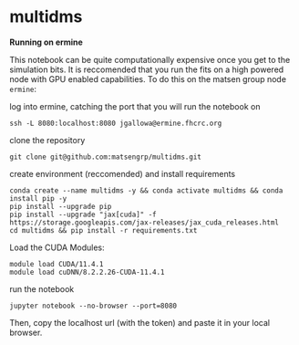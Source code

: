 # multidms


**Running on ermine**

This notebook can be quite computationally expensive once you get to the simulation bits. It is reccomended that you run the fits on a high powered node with GPU enabled capabilities. To do this on the matsen group node `ermine`:

log into ermine, catching the port that you will run the notebook on
```
ssh -L 8080:localhost:8080 jgallowa@ermine.fhcrc.org
```
clone the repository
```
git clone git@github.com:matsengrp/multidms.git
```
create environment (reccomended) and install requirements
```
conda create --name multidms -y && conda activate multidms && conda install pip -y
pip install --upgrade pip
pip install --upgrade "jax[cuda]" -f https://storage.googleapis.com/jax-releases/jax_cuda_releases.html
cd multidms && pip install -r requirements.txt
```

Load the CUDA Modules:
```
module load CUDA/11.4.1
module load cuDNN/8.2.2.26-CUDA-11.4.1
```

run the notebook
```
jupyter notebook --no-browser --port=8080
```
Then, copy the localhost url (with the token) and paste it in your local browser.